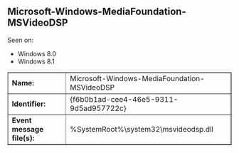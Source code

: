 ## Microsoft-Windows-MediaFoundation-MSVideoDSP

Seen on:
* Windows 8.0
* Windows 8.1

<table border="1" class="docutils">
  <tbody>
    <tr>
      <td><b>Name:</b></td>
      <td>Microsoft-Windows-MediaFoundation-MSVideoDSP</td>
    </tr>
    <tr>
      <td><b>Identifier:</b></td>
      <td>{f6b0b1ad-cee4-46e5-9311-9d5ad957722c}</td>
    </tr>
    <tr>
      <td><b>Event message file(s):</b></td>
      <td>%SystemRoot%\system32\msvideodsp.dll</td>
    </tr>
  </tbody>
</table>

&nbsp;

